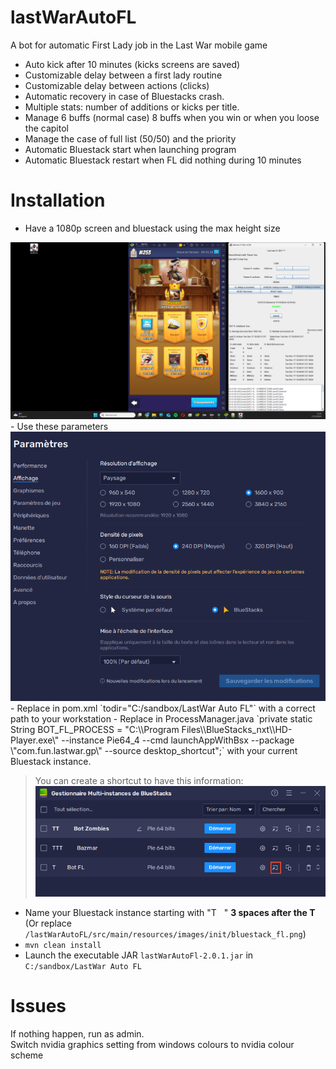 # lastWarAutoFL
A bot for automatic First Lady job in the Last War mobile game
- Auto kick after 10 minutes (kicks screens are saved)
- Customizable delay between a first lady routine
- Customizable delay between actions (clicks)
- Automatic recovery in case of Bluestacks crash.
- Multiple stats: number of additions or kicks per title.
- Manage 6 buffs (normal case) 8 buffs when you win or when you loose the capitol
- Manage the case of full list (50/50) and the priority
- Automatic Bluestack start when launching program
- Automatic Bluestack restart when FL did nothing during 10 minutes 

# Installation
- Have a 1080p screen and bluestack using the max height size 
<img src="screens/game_position.png" alt="game_position" width="1000"/>  
- Use these parameters  
<img src="screens/bluestack_display_param.png" alt="game_position" width="1000"/>  
- Replace in pom.xml `todir="C:/sandbox/LastWar Auto FL"` with a correct path to your workstation
- Replace in ProcessManager.java `private static String BOT_FL_PROCESS = "C:\\Program Files\\BlueStacks_nxt\\HD-Player.exe\" --instance Pie64_4 --cmd launchAppWithBsx --package \"com.fun.lastwar.gp\" --source desktop_shortcut";` with your current Bluestack instance.  
      
> You can create a shortcut to have this information:    
![shortcut](screens/shortcut.png)

- Name your Bluestack instance starting with "T&nbsp;&nbsp;&nbsp;" **3 spaces after the T** (Or replace `/lastWarAutoFL/src/main/resources/images/init/bluestack_fl.png`)
- `mvn clean install`
- Launch the executable JAR `lastWarAutoFl-2.0.1.jar` in `C:/sandbox/LastWar Auto FL`

# Issues
If nothing happen, run as admin.   
Switch nvidia graphics setting from windows colours to nvidia colour scheme
